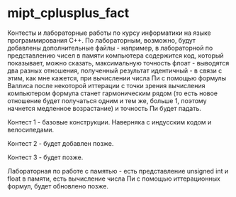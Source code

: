 # mipt_cplusplus_fact

Контесты и лабораторные работы по курсу информатики на языке программирования С++. По лабораторным, возможно, будут добавлены дополнительные файлы - например, в лабораторной по представлению чисел в памяти компьютера содержится код, который показывает, можно сказать, максимальную точность флоат - выводятся два разных отношения, полученный результат идентичный - в связи с этим, как мне кажется, при вычислении числа Пи с помощью формулы Валлиса после некоторой иттерации с точки зрения вычисления компьютером формула станет гармоническим рядом (то есть новое отношение будет получаться одним и тем же, больше 1, поэтому начнется медленное возрастание) и точность Пи будет падать.

Контест 1 - базовые конструкции. Наверняка с индусским кодом и велосипедами.

Контест 2 - будет добавлен позже.

Контест 3 - будет позже.

Лабораторная по работе с памятью - есть представление unsigned int и float в памяти, есть вычисление числа Пи с помощью иттерационных формул, будет обновлено позже.
